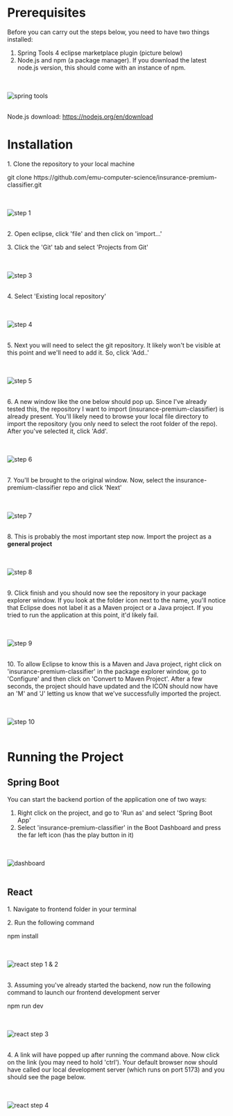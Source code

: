 <h1>Prerequisites</h1>
Before you can carry out the steps below, you need to have two things installed:
<ol>
  <li>Spring Tools 4 eclipse marketplace plugin (picture below)</li>
  <li>Node.js and npm (a package manager). If you download the latest node.js version, this should come with an instance of npm.</li>
</ol>

<br/><br/>
![spring tools](https://github.com/seanpolid/insurance-premium-classifier-photos/blob/main/spring-tools.png)
<br/><br/>

<p>Node.js download: <a href="https://nodejs.org/en/download">https://nodejs.org/en/download</a></p>

<h1>Installation</h1>

<p>1. Clone the repository to your local machine</p>
git clone https://github.com/emu-computer-science/insurance-premium-classifier.git

<br/><br/>
![step 1](https://github.com/seanpolid/insurance-premium-classifier-photos/blob/main/1.png)
<br/><br/>

<p>2. Open eclipse, click 'file' and then click on 'import...'</p>

<p>3. Click the 'Git' tab and select 'Projects from Git'</p>

<br/><br/>
![step 3](https://github.com/seanpolid/insurance-premium-classifier-photos/blob/main/3.png)
<br/><br/>

<p>4. Select 'Existing local repository'</p>

<br/><br/>
![step 4](https://github.com/seanpolid/insurance-premium-classifier-photos/blob/main/4.png)
<br/><br/>

<p>5. Next you will need to select the git repository. It likely won't be visible at this point and we'll need to add it. So, click 'Add..'</p>

<br/><br/>
![step 5](https://github.com/seanpolid/insurance-premium-classifier-photos/blob/main/5.png)
<br/><br/>

<p>6. A new window like the one below should pop up. Since I've already tested this, the repository I want to import (insurance-premium-classifier) is already present. You'll likely need to browse your local file directory to import the repository (you only need to select the root folder of the repo). After you've selected it, click 'Add'.</p>

<br/><br/>
![step 6](https://github.com/seanpolid/insurance-premium-classifier-photos/blob/main/6.png)
<br/><br/>

<p>7. You'll be brought to the original window. Now, select the insurance-premium-classifier repo and click 'Next'</p>

<br/><br/>
![step 7](https://github.com/seanpolid/insurance-premium-classifier-photos/blob/main/7.png)
<br/><br/>

<p>8. This is probably the most important step now. Import the project as a <b>general project</b></p>

<br/><br/>
![step 8](https://github.com/seanpolid/insurance-premium-classifier-photos/blob/main/8.png)
<br/><br/>

<p>9. Click finish and you should now see the repository in your package explorer window. If you look at the folder icon next to the name, you'll notice that Eclipse does not label it as a Maven project or a Java project. If you tried to run the application at this point, it'd likely fail.</p>

<br/><br/>
![step 9](https://github.com/seanpolid/insurance-premium-classifier-photos/blob/main/9.png)
<br/><br/>

<p>10. To allow Eclipse to know this is a Maven and Java project, right click on 'insurance-premium-classifier' in the package explorer window, go to 'Configure' and then click on 'Convert to Maven Project'. After a few seconds, the project should have updated and the ICON should now have an 'M' and 'J' letting us know that we've successfully imported the project.</p>

<br/><br/>
![step 10](https://github.com/seanpolid/insurance-premium-classifier-photos/blob/main/10.png)
<br/><br/>

<h1>Running the Project</h1>
<h2>Spring Boot</h2>
<p>You can start the backend portion of the application one of two ways:</p>
<ol>
  <li>Right click on the project, and go to 'Run as' and select 'Spring Boot App'</li>
  <li>Select 'insurance-premium-classifier' in the Boot Dashboard and press the far left icon (has the play button in it)</li>
</ol>

<br/><br/>
![dashboard](https://github.com/seanpolid/insurance-premium-classifier-photos/blob/main/dashboard.png)
<br/><br/>

<h2>React</h2>
<p>1. Navigate to frontend folder in your terminal</p>

<p>2. Run the following command</p>
npm install

<br/><br/>
![react step 1 & 2](https://github.com/seanpolid/insurance-premium-classifier-photos/blob/main/react-1-2.png)
<br/><br/>

<p>3. Assuming you've already started the backend, now run the following command to launch our frontend development server</p>
npm run dev

<br/><br/>
![react step 3](https://github.com/seanpolid/insurance-premium-classifier-photos/blob/main/react-3.png)
<br/><br/>

<p>4. A link will have popped up after running the command above. Now click on the link (you may need to hold 'ctrl'). Your default browser now should have called our local development server (which runs on port 5173) and you should see the page below.</p>

<br/><br/>
![react step 4](https://github.com/seanpolid/insurance-premium-classifier-photos/blob/main/react-4.png)
<br/><br/>


